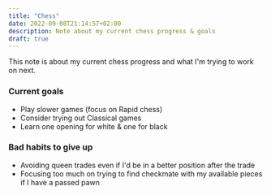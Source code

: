 ```yaml
---
title: "Chess"
date: 2022-09-08T21:14:57+02:00
description: Note about my current chess progress & goals
draft: true
---
```


This note is about my current chess progress and what I'm trying to work on next.

### Current goals

- Play slower games (focus on Rapid chess)
- Consider trying out Classical games
- Learn one opening for white & one for black

### Bad habits to give up

- Avoiding queen trades even if I'd be in a better position after the trade
- Focusing too much on trying to find checkmate with my available pieces if
  I have a passed pawn
